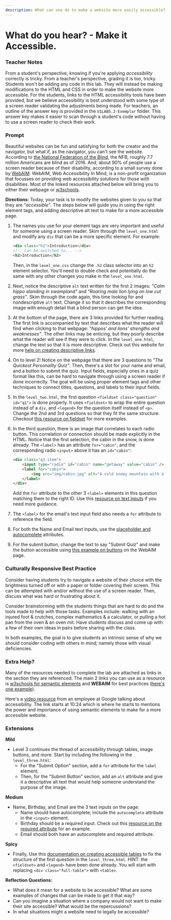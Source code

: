 ```yaml
---
description: What can one do to make a website more easily accessible?
---
```


# What do you hear? - Make it Accessible.

### Teacher Notes

From a student's perspective, knowing if you're applying _accessibility_ correctly is tricky. From a teacher's  perspective, grading it is too, tricky. Students won't be adding any code in this lab. They will instead be making modifications to the HTML and CSS in order to make the website more accessible. For the students, links to the HTML accessibility tools have been provided, but we believe accessibility is best understood with some type of a screen reader validating the adjustments being made. For teachers, an outline of the answer key is provided in the `U1LAB5.2-Exemplar` folder. This answer key makes it easier to scan through a student's code without having to use a screen reader to check their work.

### Prompt

Beautiful websites can be fun and satisfying for both the creator and the navigator, but what if, as the navigator, you can't see the website. According to [the National Federation of the Blind](https://nfb.org/resources/blindness-statistics), the NFB, roughly 7.7 million Americans are blind as of 2016. And, about 90% of people use a screen reader because of their disability, according to a small survey done by [WebAIM](https://webaim.org/projects/screenreadersurvey7/). WebAIM, Web Accessibility In Mind, is a non-profit organization that focusses on providing web accessibility solutions for those with disabilities. Most of the linked resources attached below will bring you to either their webpage or [w3schools](https://www.w3schools.com/). 

**Directions**: Today, your task is to modify the websites given to you so that they are _"accessible"_. The steps below will guide you in using the right element tags, and adding descriptive alt text to make for a more accessible page. 

1. The names you use for your element tags are very important and useful for someone using a screen reader. Skim through the `level_one.html` and modify any `div` that can be a more specific element. For example:
    ```html
    <div class="h2">Introduction</div>
    <!-- Can be switched to... -->
    <h2>Introduction</h2>
    ```

    Then, in the `level_one.css` change the `.h2` class selector into an `h2` element selector. You'll need to double check and potentially do the same with any other changes you make in the `level_one.html`.

2. Next, notice the descriptive `alt` text written for the first 2 images: _"Calm hippo standing in swampland"_ and _"Roaring male lion lying on low cut grass"_. Skim through the code again, this time looking for and nondescriptive `alt` text. Change it so that it describes the corresponding image with enough detail that a blind person can get the idea.

3. At the bottom of the page, there are 3 links provided for further reading. The first link is accompanied by text that describes what the reader will find when clicking to that webpage: _"hippos' and lions' strengths and weaknesses"_. The other links may be enticing, but they poorly describe what the reader will see if they were to click. In the `level_one.html`, change the text so that it is more descriptive. Check out this website for more [help on creating descriptive links](https://www.w3schools.com/accessibility/accessibility_link_text.php).

4. On to level 2! Notice on the webpage that there are 3 questions to _"The Quickest Personality Quiz"_. Then, there's a slot for your name and email, and a button to submit the quiz. Input fields, especially ones in a quiz format like this, can be hard to navigate through using a screen reader if done incorrectly. The goal will be using proper element tags and other techniques to connect titles, questions, and labels to their input fields. 

5. In the `level_two.html`, the first question `<fieldset class="question" id="q1">` is done properly. It uses `<fieldset>` to wrap the entire question instead of a `div`, and `<legend>` for the question itself instead of `<p>`. Change the 2nd and 3rd questions so that they fit the same structure. Checkout [this resource on fieldset](https://webaim.org/techniques/forms/controls#checkbox) for more examples.

6. In the third question, there is an image that correlates to each radio button. This correlation or connection should be made explicitly in the HTML. Notice that the first selection, the cabin in the snow, is done already. The `<label>` has an attribute `for="cabin"`, and the corresponding radio `<input>` above it has an `id="cabin"`:
    ```html
    <div class="q3-item">
        <input type="radio" id="cabin" name="getaway" value="cabin" />
        <label for="cabin">
            <img src="img/cabin.jpg" alt="A cold snowy mountain with a small cabin in the distance." />
        </label>
    </div>
    ```

    Add the `for` attribute to the other 3 `<label>` elements in this question matching them to the right ID. Use this [resource on text inputs](https://webaim.org/techniques/forms/controls#input) if you need more guidance.

7. The `<label>` for the email's text input field also needs a `for` attribute to reference the field.

8. For both the Name and Email text inputs, use the [placeholder and autocomplete](https://webaim.org/techniques/forms/advanced#placeholder) attributes. 

9. For the submit button, change the text to say "Submit Quiz" and make the button accessible using [this example on buttons](https://webaim.org/techniques/forms/controls#button) on the WebAIM page.

### Culturally Responsive Best Practice

Consider having students try to navigate a website of their choice with the brightness turned off or with a paper or folder covering their screen. This can be attempted with and/or without the use of a screen reader. Then, discuss what was hard or frustrating about it.

Consider brainstorming with the students things that are hard to do and the tools made to help with those tasks. Examples include: walking with an injured foot & crutches, complex mathematics & a calculator, or pulling a hot pan from the oven & an oven mit. Have students discuss and come up with a few of their own ideas in pairs before sharing with the class. 

In both examples, the goal is to give students an intrinsic sense of why we should consider coding with others in mind; namely those with visual deficiencies.

### Extra Help?

Many of the resources needed to complete the lab are attached as links in the section they are referenced. The main 2 links you can use as a resource is [w3schools for semantic elements](https://www.w3schools.com/html/html5_semantic_elements.asp) and **WEBAIM** for best practices ([here's one example](https://webaim.org/techniques/forms/controls)).

Here's a [video resource](https://youtu.be/z8xUCzToff8?t=624) from an employee at Google talking about accessibility. The link starts at 10:24 which is where he starts to mentions the power and importance of using semantic elements to make for a more accessible website.

### Extensions

**Mild**
- Level 3 continues the thread of accessibility through tables, image buttons, and more. Start by including the following in the `level_three.html`:
    - For the "Submit Option" section, add a `for` attribute for the `label` element. 
    - Then, for the "Submit Button" section, add an `alt` attribute and give it a descriptive alt text that would help someone understand the purpose of the image.

**Medium**
- Name, Birthday, and Email are the 3 text inputs on the page:
    - Name should have autocomplete; include the `autocomplete` attribute in the `<input>` element.
    - Birthday should be a required input. Check out this [resource on the required attribute](https://www.w3schools.com/tags/att_input_required.asp) for an example.
    - Email should both have an autocomplete and required attribute.

**Spicy**
- Finally, Use this [documentation on creating accessible tables](https://webaim.org/techniques/tables/data#th) to fix the structure of the first question in the `level_three.html`. HINT: the `<fieldset>` and `<legend>` have been done already. You will start with replacing `<div class="full-table">` with `<table>`.

**Reflection Questions:**

- What does it mean for a website to be accessible? What are some examples of changes that can be made to get it that way?
- Can you imagine a situation where a company would not want to make their site accessible? What would be the repercussions?
- In what situations might a website need to legally be accessible? 